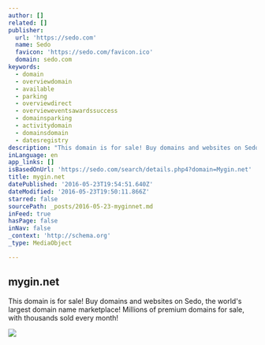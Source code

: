 ```yaml
---
author: []
related: []
publisher:
  url: 'https://sedo.com'
  name: Sedo
  favicon: 'https://sedo.com/favicon.ico'
  domain: sedo.com
keywords:
  - domain
  - overviewdomain
  - available
  - parking
  - overviewdirect
  - overvieweventsawardssuccess
  - domainsparking
  - activitydomain
  - domainsdomain
  - datesregistry
description: "This domain is for sale! Buy domains and websites on Sedo, the world's largest domain name marketplace! Millions of premium domains for sale, with thousands sold every month!"
inLanguage: en
app_links: []
isBasedOnUrl: 'https://sedo.com/search/details.php4?domain=Mygin.net'
title: mygin.net
datePublished: '2016-05-23T19:54:51.640Z'
dateModified: '2016-05-23T19:50:11.866Z'
starred: false
sourcePath: _posts/2016-05-23-myginnet.md
inFeed: true
hasPage: false
inNav: false
_context: 'http://schema.org'
_type: MediaObject

---
```

<article style=""><h1>mygin.net</h1><p>This domain is for sale! Buy domains and websites on Sedo, the world's largest domain name marketplace! Millions of premium domains for sale, with thousands sold every month!</p><img src="https://sedo.com/fileadmin/images/01_header/staff/BuyDomains_BrowseCategories_V2.jpg" /></article>